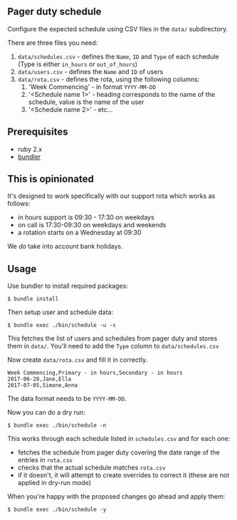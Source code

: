 ## Pager duty schedule

Configure the expected schedule using CSV files in the `data/` subdirectory.

There are three files you need:

1. `data/schedules.csv` - defines the `Name`, `ID` and `Type` of each schedule (Type is either `in_hours` or `out_of_hours`)
1. `data/users.csv` - defines the `Name` and `ID` of users
1. `data/rota.csv` - defines the rota, using the following columns:
    1. 'Week Commencing' - in format `YYYY-MM-DD`
    1. '<Schedule name 1>' - heading corresponds to the name of the schedule, value is the name of the user
    1. '<Schedule name 2>' - etc...

## Prerequisites

* ruby 2.x
* [bundler](http://bundler.io/)

## This is opinionated

It's designed to work specifically with our support rota which works as follows:

* in hours support is 09:30 - 17:30 on weekdays
* on call is 17:30-09:30 on weekdays and weekends
* a rotation starts on a Wednesday at 09:30

We *do* take into account bank holidays.

## Usage

Use bundler to install required packages:

```
$ bundle install
```

Then setup user and schedule data:

```
$ bundle exec ./bin/schedule -u -s
```

This fetches the list of users and schedules from pager duty and stores them in `data/`. You'll need to add the `Type` column to `data/schedules.csv`

Now create `data/rota.csv` and fill it in correctly.

```
Week Commencing,Primary - in hours,Secondary - in hours
2017-06-28,Jane,Ella
2017-07-05,Simone,Anna
```

The data format needs to be `YYYY-MM-DD`.

Now you can do a dry run:

```
$ bundle exec ./bin/schedule -n
```

This works through each schedule listed in `schedules.csv` and for each one:

- fetches the schedule from pager duty covering the date range of the entries in `rota.csv`
- checks that the actual schedule matches `rota.csv`
- if it doesn't, it will attempt to create overrides to correct it (these are not applied in dry-run mode)

When you're happy with the proposed changes go ahead and apply them:

```
$ bundle exec ./bin/schedule -y
```



